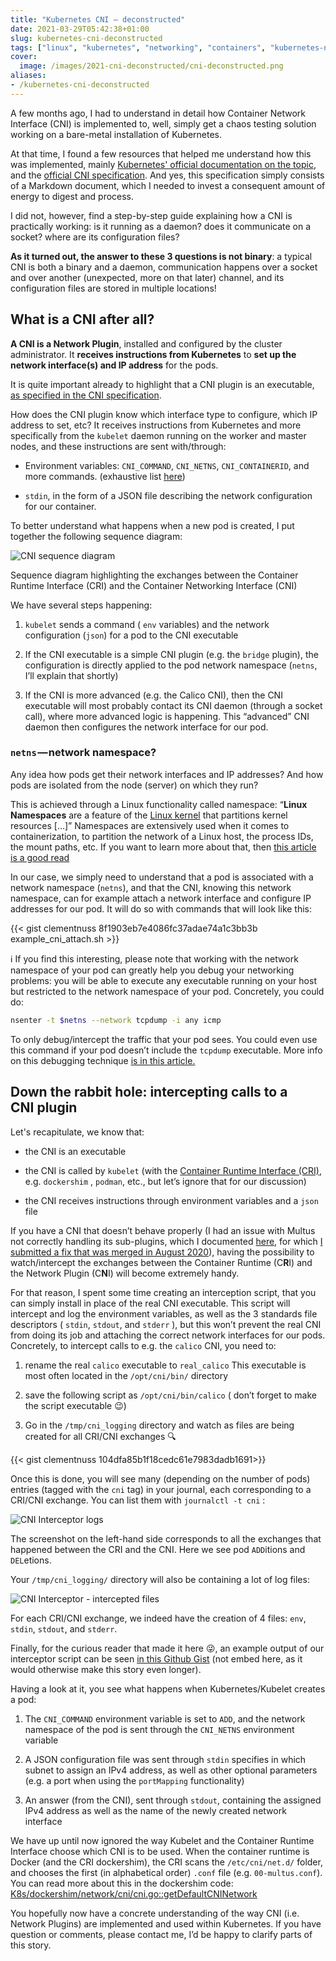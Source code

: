 ```yaml
---
title: "Kubernetes CNI — deconstructed"
date: 2021-03-29T05:42:38+01:00
slug: kubernetes-cni-deconstructed
tags: ["linux", "kubernetes", "networking", "containers", "kubernetes-networking"]
cover:
  image: /images/2021-cni-deconstructed/cni-deconstructed.png
aliases:
- /kubernetes-cni-deconstructed
---
```


A few months ago, I had to understand in detail how Container Network Interface (CNI) is implemented to, well, simply get a chaos testing solution working on a bare-metal installation of Kubernetes.

At that time, I found a few resources that helped me understand how this was implemented, mainly [Kubernetes' official documentation on the topic](https://kubernetes.io/docs/concepts/extend-kubernetes/compute-storage-net/network-plugins/), and the [official CNI specification](https://github.com/containernetworking/cni/blob/master/SPEC.md). And yes, this specification simply consists of a Markdown document, which I needed to invest a consequent amount of energy to digest and process.

I did not, however, find a step-by-step guide explaining how a CNI is practically working: is it running as a daemon? does it communicate on a socket? where are its configuration files?

**As it turned out, the answer to these 3 questions is not binary**: a typical CNI is both a binary and a daemon, communication happens over a socket and over another (unexpected, more on that later) channel, and its configuration files are stored in multiple locations!

## What is a CNI after all?

**A CNI is a Network Plugin**, installed and configured by the cluster
administrator. It **receives instructions from Kubernetes** to **set up the network interface(s) and IP address** for the pods.

It is quite important already to highlight that a CNI plugin is an executable, [as specified in the CNI specification](http://Each%20CNI%20plugin%20must%20be%20implemented%20as%20an%20executable%20that%20is%20invoked%20by%20the%20container%20management%20system%20%28e.g.%20rkt%20or%20Kubernetes%29.).

How does the CNI plugin know which interface type to configure, which IP address to set, etc? It receives instructions from Kubernetes and more specifically from the `kubelet` daemon running on the worker and master nodes, and these instructions are sent with/through:

* Environment variables: `CNI_COMMAND`, `CNI_NETNS`, `CNI_CONTAINERID`, and more commands. (exhaustive list [here](https://github.com/containernetworking/cni/blob/master/SPEC.md#parameters))

* `stdin`, in the form of a JSON file describing the network configuration for our container.

To better understand what happens when a new pod is created, I put together the following sequence diagram:

![CNI sequence diagram](/images/2021-cni-deconstructed/sequence-diagram.svg)

Sequence diagram highlighting the exchanges between the Container Runtime Interface (CRI) and the Container Networking Interface (CNI)

We have several steps happening:

1. `kubelet` sends a command ( `env` variables) and the network configuration (`json`) for a pod to the CNI executable

2. If the CNI executable is a simple CNI plugin (e.g. the `bridge` plugin), the configuration is directly applied to the pod network namespace (`netns`, I’ll explain that shortly)

3. If the CNI is more advanced (e.g. the Calico CNI), then the CNI executable will most probably contact its CNI daemon (through a socket call), where more advanced logic is happening. This “advanced” CNI daemon then configures the network interface for our pod.

### `netns` — network namespace?

Any idea how pods get their network interfaces and IP addresses? And how pods are isolated from the node (server) on which they run?

This is achieved through a Linux functionality called namespace: “**Linux Namespaces** are a feature of the [Linux kernel](https://en.wikipedia.org/wiki/Linux_kernel) that partitions kernel resources \[…\]”
Namespaces are extensively used when it comes to containerization, to partition the network of a Linux host, the process IDs, the mount paths, etc.
If you want to learn more about that, then [this article is a good read](https://medium.com/@saschagrunert/demystifying-containers-part-i-kernel-space-2c53d6979504)

In our case, we simply need to understand that a pod is associated with a network namespace (`netns`), and that the CNI, knowing this network namespace, can for example attach a network interface and configure IP addresses for our pod. It will do so with commands that will look like this:

{{< gist clementnuss 8f1903eb7e4086fc37adae74a1c3bb3b example_cni_attach.sh >}}

ℹ️ If you find this interesting, please note that working with the network namespace of your pod can greatly help you debug your networking problems: you will be able to execute any executable running on your host but restricted to the network namespace of your pod. Concretely, you could do:

```bash
nsenter -t $netns --network tcpdump -i any icmp
```

To only debug/intercept the traffic that your pod sees. You could even use this command if your pod doesn’t include the `tcpdump` executable. More info on this debugging technique [is in this article.](https://platform9.com/blog/container-namespaces-deep-dive-container-networking/)

## Down the rabbit hole: intercepting calls to a CNI plugin

Let's recapitulate, we know that:

* the CNI is an executable

* the CNI is called by `kubelet` (with the [Container Runtime Interface (CRI)](https://kubernetes.io/blog/2016/12/container-runtime-interface-cri-in-kubernetes/), e.g. `dockershim` , `podman`, etc., but let’s ignore that for our discussion)

* the CNI receives instructions through environment variables and a `json` file

If you have a CNI that doesn’t behave properly (I had an issue with Multus not correctly handling its sub-plugins, which I documented [here](https://github.com/k8snetworkplumbingwg/multus-cni/issues/544), for which [I submitted a fix that was merged in August 2020](https://github.com/k8snetworkplumbingwg/multus-cni/commit/4c271a57d5495198c3ba72f01e98b79cf033f3e5)), having the possibility to watch/intercept the exchanges between the Container Runtime (C**R**I) and the Network Plugin (C**N**I) will become extremely handy.

For that reason, I spent some time creating an interception script, that you can simply install in place of the real CNI executable. This script will intercept and log the environment variables, as well as the 3 standards file descriptors ( `stdin`, `stdout`, and `stderr` ), but this won’t prevent the real CNI from doing its job and attaching the correct network interfaces for our pods.
Concretely, to intercept calls to e.g. the `calico` CNI, you need to:

1. rename the real `calico` executable to `real_calico`
    This executable is most often located in the `/opt/cni/bin/` directory

2. save the following script as `/opt/cni/bin/calico` ( don’t forget to make the script executable 😉)

3. Go in the `/tmp/cni_logging` directory and watch as files are being created for all CRI/CNI exchanges 🔍

{{< gist clementnuss 104dfa85b1f18cedc61e7983dadb1691>}}

Once this is done, you will see many (depending on the number of pods) entries (tagged with the `cni` tag) in your journal, each corresponding to a CRI/CNI exchange. You can list them with `journalctl -t cni` :

![CNI Interceptor logs](/images/2021-cni-deconstructed/cni-interceptor-journalctl.png)

The screenshot on the left-hand side corresponds to all the exchanges that happened between the CRI and the CNI. Here we see pod `ADD`itions and `DEL`etions.

Your `/tmp/cni_logging/` directory will also be containing a lot of log files:

![CNI Interceptor - intercepted files](/images/2021-cni-deconstructed/cni-interceptor-logs.png)

For each CRI/CNI exchange, we indeed have the creation of 4 files:
`env`, `stdin`, `stdout`, and `stderr`.

Finally, for the curious reader that made it here 😜, an example output of our interceptor script can be seen [in this Github Gist](https://gist.github.com/clementnuss/6e2b58abd614a232f4ca1d35d405d64d) (not embed here, as it would otherwise make this story even longer).

Having a look at it, you see what happens when Kubernetes/Kubelet creates a pod:

1. The `CNI_COMMAND` environment variable is set to `ADD`, and the network namespace of the pod is sent through the `CNI_NETNS` environment variable

2. A JSON configuration file was sent through `stdin` specifies in which subnet to assign an IPv4 address, as well as other optional parameters (e.g. a port when using the `portMapping` functionality)

3. An answer (from the CNI), sent through `stdout`, containing the assigned IPv4 address as well as the name of the newly created network interface

We have up until now ignored the way Kubelet and the Container Runtime Interface choose which CNI is to be used. When the container runtime is Docker (and the CRI dockershim), the CRI scans the `/etc/cni/net.d/` folder, and chooses the first (in alphabetical order) `.conf` file (e.g. `00-multus.conf`). You can read more about this in the dockershim code: [K8s/dockershim/network/cni/cni.go::getDefaultCNINetwork](https://github.com/kubernetes/kubernetes/blob/2b9837fdcda0163712a439b71211e34a3f27bd34/pkg/kubelet/dockershim/network/cni/cni.go#L156)

You hopefully now have a concrete understanding of the way CNI (i.e. Network Plugins) are implemented and used within Kubernetes. If you have question or comments, please contact me, I’d be happy to clarify parts of this story.